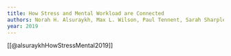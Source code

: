 ```yaml
---
title: How Stress and Mental Workload are Connected
authors: Norah H. Alsuraykh, Max L. Wilson, Paul Tennent, Sarah Sharples
year: 2019
---
```

[[@alsuraykhHowStressMental2019]]



